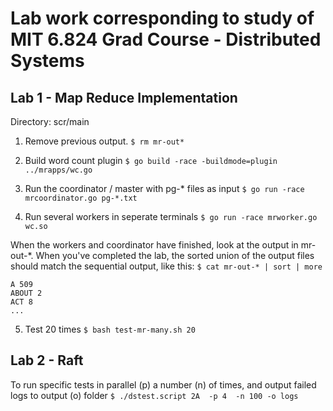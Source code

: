 # Lab work corresponding to study of MIT 6.824 Grad Course -  Distributed Systems

 ## Lab 1 - Map Reduce Implementation

Directory: scr/main

1. Remove previous output.
 ```$ rm mr-out*```

2. Build word count plugin
 ```$ go build -race -buildmode=plugin ../mrapps/wc.go```

3. Run the coordinator / master with pg-* files as input
```$ go run -race mrcoordinator.go pg-*.txt```

4. Run several workers in seperate terminals
```$ go run -race mrworker.go wc.so```

When the workers and coordinator have finished, look at the output in mr-out-*. When you've completed the lab, the sorted union of the output files should match the sequential output, like this:
 ```$ cat mr-out-* | sort | more```
 
 ```
 A 509
 ABOUT 2
 ACT 8
 ...
```

5. Test 20 times
```$ bash test-mr-many.sh 20```

## Lab 2 - Raft
To run specific tests in parallel (p) a number (n) of times, and output failed logs to output (o) folder
```$ ./dstest.script 2A  -p 4  -n 100 -o logs```
